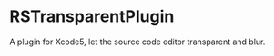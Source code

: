RSTransparentPlugin
===================

A plugin for Xcode5, let the source code editor transparent and blur.

